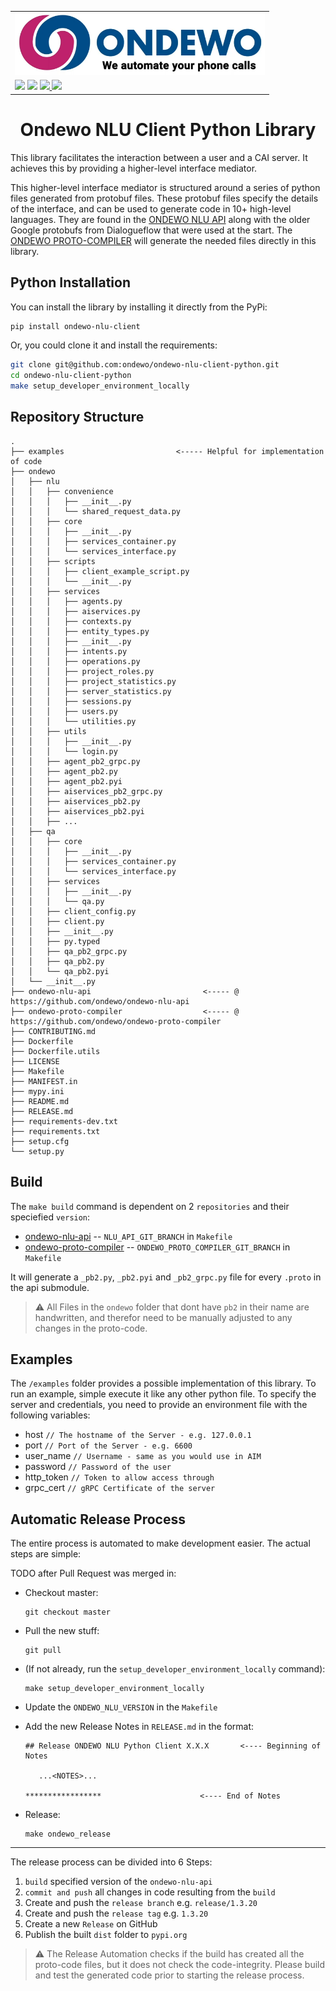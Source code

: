 <div align="center">
  <table>
    <tr>
      <td>
        <a href="https://ondewo.com/en/products/natural-language-understanding/">
            <img width="400px" src="https://raw.githubusercontent.com/ondewo/ondewo-logos/master/ondewo_we_automate_your_phone_calls.png"/>
        </a>
      </td>
    </tr>
    <tr>
        <td>
          <a href="https://www.linkedin.com/company/ondewo "><img width="35px" src="https://cdn-icons-png.flaticon.com/512/3536/3536505.png"></a>
          <a href="https://www.facebook.com/ondewo"><img width="35px" src="https://cdn-icons-png.flaticon.com/512/733/733547.png"></a>
          <a href="https://twitter.com/ondewo"><img width="35px" src="https://cdn-icons-png.flaticon.com/512/733/733579.png"> </a>
          <a href="https://www.instagram.com/ondewo.ai/"><img width="35px" src="https://cdn-icons-png.flaticon.com/512/174/174855.png"></a>
        </td>
    </tr>
  </table>
  <h1>
  Ondewo NLU Client Python Library
  </h1>
</div>


This library facilitates the interaction between a user and a CAI server. It achieves this by providing a higher-level interface mediator.

This higher-level interface mediator is structured around a series of python files generated from protobuf files. These protobuf files specify the details of the interface, and can be used to generate code in 10+ high-level languages. They are found in the [ONDEWO NLU API](https://github.com/ondewo/ondewo-nlu-api) along with the older Google protobufs from Dialogueflow that were used at the start. The [ONDEWO PROTO-COMPILER](https://github.com/ondewo/ondewo-proto-compiler) will generate the needed files directly in this library.

## Python Installation

You can install the library by installing it directly from the PyPi:

```bash
pip install ondewo-nlu-client
```

Or, you could clone it and install the requirements:

```bash
git clone git@github.com:ondewo/ondewo-nlu-client-python.git
cd ondewo-nlu-client-python
make setup_developer_environment_locally
```

## Repository Structure

```
.
├── examples                         <----- Helpful for implementation of code
├── ondewo
│   ├── nlu
│   │   ├── convenience
│   │   │   ├── __init__.py
│   │   │   └── shared_request_data.py
│   │   ├── core
│   │   │   ├── __init__.py
│   │   │   ├── services_container.py
│   │   │   └── services_interface.py
│   │   ├── scripts
│   │   │   ├── client_example_script.py
│   │   │   └── __init__.py
│   │   ├── services
│   │   │   ├── agents.py
│   │   │   ├── aiservices.py
│   │   │   ├── contexts.py
│   │   │   ├── entity_types.py
│   │   │   ├── __init__.py
│   │   │   ├── intents.py
│   │   │   ├── operations.py
│   │   │   ├── project_roles.py
│   │   │   ├── project_statistics.py
│   │   │   ├── server_statistics.py
│   │   │   ├── sessions.py
│   │   │   ├── users.py
│   │   │   └── utilities.py
│   │   ├── utils
│   │   │   ├── __init__.py
│   │   │   └── login.py
│   │   ├── agent_pb2_grpc.py
│   │   ├── agent_pb2.py
│   │   ├── agent_pb2.pyi
│   │   ├── aiservices_pb2_grpc.py
│   │   ├── aiservices_pb2.py
│   │   ├── aiservices_pb2.pyi
│   │   ├── ...
│   ├── qa
│   │   ├── core
│   │   │   ├── __init__.py
│   │   │   ├── services_container.py
│   │   │   └── services_interface.py
│   │   ├── services
│   │   │   ├── __init__.py
│   │   │   └── qa.py
│   │   ├── client_config.py
│   │   ├── client.py
│   │   ├── __init__.py
│   │   ├── py.typed
│   │   ├── qa_pb2_grpc.py
│   │   ├── qa_pb2.py
│   │   └── qa_pb2.pyi
│   └── __init__.py
├── ondewo-nlu-api                         <----- @ https://github.com/ondewo/ondewo-nlu-api
├── ondewo-proto-compiler                  <----- @ https://github.com/ondewo/ondewo-proto-compiler
├── CONTRIBUTING.md
├── Dockerfile
├── Dockerfile.utils
├── LICENSE
├── Makefile
├── MANIFEST.in
├── mypy.ini
├── README.md
├── RELEASE.md
├── requirements-dev.txt
├── requirements.txt
├── setup.cfg
└── setup.py
```

## Build

The `make build` command is dependent on 2 `repositories` and their speciefied `version`:

- [ondewo-nlu-api](https://github.com/ondewo/ondewo-nlu-api) -- `NLU_API_GIT_BRANCH` in `Makefile`
- [ondewo-proto-compiler](https://github.com/ondewo/ondewo-proto-compiler) -- `ONDEWO_PROTO_COMPILER_GIT_BRANCH` in `Makefile`

It will generate a `_pb2.py`, `_pb2.pyi` and `_pb2_grpc.py` file for every `.proto` in the api submodule.

> :warning: All Files in the `ondewo` folder that dont have `pb2` in their name are handwritten, and therefor need to be manually adjusted to any changes in the proto-code.

## Examples

The `/examples` folder provides a possible implementation of this library. To run an example, simple execute it like any other python file. To specify the server and credentials, you need to provide an environment file with the following variables:

- host `// The hostname of the Server - e.g. 127.0.0.1`
- port `// Port of the Server - e.g. 6600`
- user_name `// Username - same as you would use in AIM`
- password `// Password of the user`
- http_token `// Token to allow access through`
- grpc_cert `// gRPC Certificate of the server`

## Automatic Release Process

The entire process is automated to make development easier. The actual steps are simple:

TODO after Pull Request was merged in:

- Checkout master:
  ```shell
  git checkout master
  ```
- Pull the new stuff:
  ```shell
  git pull
  ```
- (If not already, run the `setup_developer_environment_locally` command):
  ```shell
  make setup_developer_environment_locally
  ```
- Update the `ONDEWO_NLU_VERSION` in the `Makefile`
- Add the new Release Notes in `RELEASE.md` in the format:

  ```
  ## Release ONDEWO NLU Python Client X.X.X       <---- Beginning of Notes

     ...<NOTES>...

  *****************                      <---- End of Notes
  ```

- Release:
  ```shell
  make ondewo_release
  ```

---

The release process can be divided into 6 Steps:

1. `build` specified version of the `ondewo-nlu-api`
2. `commit and push` all changes in code resulting from the `build`
3. Create and push the `release branch` e.g. `release/1.3.20`
4. Create and push the `release tag` e.g. `1.3.20`
5. Create a new `Release` on GitHub
6. Publish the built `dist` folder to `pypi.org`

> :warning: The Release Automation checks if the build has created all the proto-code files, but it does not check the code-integrity. Please build and test the generated code prior to starting the release process.
